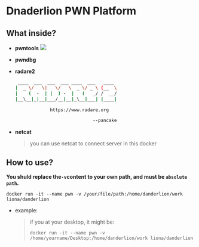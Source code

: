 # Dnaderlion PWN Platform

 ## What inside?

- **pwntools**
	![](https://i.loli.net/2021/01/08/Q9wAtjWZCLRSkF1.png)

- **pwndbg**


- **radare2**
	```sh
	 ____  ___  ___  ___ ____  ___   ____
	|  _ \/   \|   \/   \  _ \/ _ \ (__  \
	|    (  -  | |  ) -  |   (   _/ /  __/
	|__\__|_|__|___/__|__|_\__|___| |____|
	
	             https://www.radare.org
	
	                             --pancake
	```
- **netcat**
  > you can use netcat to connect server in this docker

## How to use?

**You shuld replace the`-v`content to your own path, and must be `absolute path`.** 

```shell
docker run -it --name pwn -v /your/file/path:/home/danderlion/work liona/danderlion
```

- example:

  > if you at your desktop, it might  be:
  >
  > ```shell
  > docker run -it --name pwn -v /home/yourname/Desktop:/home/danderlion/work liona/danderlion
  > ```

